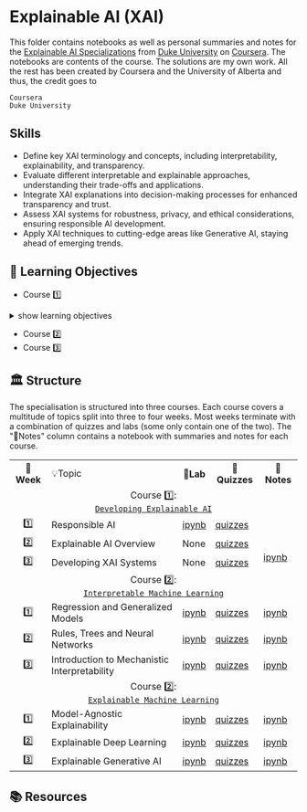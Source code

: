 # Explainable AI (XAI)

This folder contains notebooks as well as personal summaries and notes for the [Explainable AI Specializations](https://www.coursera.org/specializations/explainable-artificial-intelligence-xai) from [Duke University](https://duke.edu/) on [Coursera](https://www.coursera.org/). The notebooks are contents of the course. The solutions are my own work. All the rest has been created by Coursera and the University of Alberta and thus, the credit goes to

```
Coursera
Duke University
```

## Skills 

- Define key XAI terminology and concepts, including interpretability, explainability, and transparency.
- Evaluate different interpretable and explainable approaches, understanding their trade-offs and applications.
- Integrate XAI explanations into decision-making processes for enhanced transparency and trust.
- Assess XAI systems for robustness, privacy, and ethical considerations, ensuring responsible AI development.
- Apply XAI techniques to cutting-edge areas like Generative AI, staying ahead of emerging trends.

## 🎯 Learning Objectives

- Course 1️⃣ 

<details>
  <summary>show learning objectives</summary>

```
    - 
```

</details>

- Course 2️⃣ 
- Course 3️⃣ 

## 🏛️ Structure

The specialisation is structured into three courses. Each course covers a multitude of topics split into three to four weeks. Most weeks terminate with a combination of quizzes and labs (some only contain one of the two). The "📖Notes" column contains a notebook with summaries and notes for each course.

<table>
  <tr>
    <th>📅Week</th>
    <td>💡Topic</td>
    <th>🔬Lab</th>
    <th>📝Quizzes</th>
    <th>📖Notes</th>
  </tr>
  <!-- ------------------------------------------------------------ -->
  <!-- COURSE 1 -->                
  <!-- ------------------------------------------------------------ -->
  <tr>
    <td colspan="5" align="center">
      Course 1️⃣:<br><a href="https://github.com/PeeteKeesel/coursera-summaries/blob/main/specializations/reinforcement_learning_specialization/course1_fundamentals_of_rl">
        <code>Developing Explainable AI</code>
      </a>     
    </td>
  </tr>
  <tr>
    <td rowspan="1" align="center">1️⃣</td>
    <td>Responsible AI</td>
    <td><a href="https://github.com/PeeteKeesel/coursera-summaries/blob/main/specializations/reinforcement_learning_specialization/course1_fundamentals_of_rl/C1W1_Assignment.ipynb">ipynb</a></td>
    <td rowspan="1">
        <a href="https://github.com/PeeteKeesel/coursera-summaries/blob/main/specializations/reinforcement_learning_specialization/course1_fundamentals_of_rl/quiz_w1.md">quizzes</a>
    </td>
    <td rowspan="4">
        <a href="https://github.com/PeeteKeesel/coursera-summaries/blob/main/specializations/reinforcement_learning_specialization/course1_fundamentals_of_rl/summaries_C1.ipynb">ipynb</a>    
    </td>
  </tr>
  <tr>
    <td rowspan="1" align="center">2️⃣</td>
    <td>Explainable AI Overview</td>
    <td>None</td>
    <td rowspan="1">
        <a href="https://github.com/PeeteKeesel/coursera-summaries/blob/main/specializations/reinforcement_learning_specialization/course1_fundamentals_of_rl/quiz_w2.md">quizzes</a>
    </td>
  </tr> 
  <tr>
    <td rowspan="1" align="center">3️⃣</td>
    <td>Developing XAI Systems</td>
    <td>None</td>
    <td rowspan="1">
        <a href="https://github.com/PeeteKeesel/coursera-summaries/blob/main/specializations/reinforcement_learning_specialization/course1_fundamentals_of_rl/quiz_w3.md">quizzes</a>
    </td>
  </tr> 
  <!-- ------------------------------------------------------------ -->
  <!-- COURSE 2 : Interpretable Machine Learning -->                
  <!-- ------------------------------------------------------------ -->
  <tr>
    <td colspan="5" align="center">
      Course 2️⃣:<br><a href="https://www.coursera.org/learn/interpretable-machine-learning?specialization=explainable-artificial-intelligence-xai">
        <code>Interpretable Machine Learning</code>
      </a>     
    </td>
  </tr>   
  <tr>
    <td rowspan="1" align="center">1️⃣</td>
    <td>Regression and Generalized Models</td>
    <td><a href="https://github.com/PeeteKeesel/coursera-summaries/blob/main/specializations/reinforcement_learning_specialization/course2_sample_based_learning_methods/C2W1_Assignment.ipynb">ipynb</a></td>
    <td rowspan="1">
        <a href="https://github.com/PeeteKeesel/coursera-summaries/blob/main/specializations/reinforcement_learning_specialization/course2_sample_based_learning_methods/quiz_w1.md">quizzes</a>
    </td>
    <td rowspan="1">
        <a href="TODO/summaries_C2W1.ipynb">ipynb</a>    
    </td>  
  </tr>
  <tr>
    <td rowspan="1" align="center">2️⃣</td>
    <td>Rules, Trees and Neural Networks</td>
    <td><a href="https://github.com/PeeteKeesel/coursera-summaries/blob/main/specializations/reinforcement_learning_specialization/course2_sample_based_learning_methods/C2W2_Assignment.ipynb">ipynb</a></td>
    <td rowspan="1">
        <a href="https://github.com/PeeteKeesel/coursera-summaries/blob/main/specializations/reinforcement_learning_specialization/course2_sample_based_learning_methods/quiz_w2.md">quizzes</a>
    </td>
    <td rowspan="1">
        <a href="TODO/summaries_C2W2.ipynb">ipynb</a>    
    </td>    
  </tr> 
  <tr>
    <td rowspan="1" align="center">3️⃣</td>
    <td>Introduction to Mechanistic Interpretability</td>
    <td><a href="https://github.com/PeeteKeesel/coursera-summaries/blob/main/specializations/reinforcement_learning_specialization/course2_sample_based_learning_methods/C2W3_Assignment.ipynb">ipynb</a></td>
    <td rowspan="1">
        <a href="https://github.com/PeeteKeesel/coursera-summaries/blob/main/specializations/reinforcement_learning_specialization/course2_sample_based_learning_methods/quiz_w3.md">quizzes</a>
    </td>
    <td rowspan="1">
        <a href="TODO/summaries_C2W3.ipynb">ipynb</a>    
    </td>     
  </tr> 
  <!-- ------------------------------------------------------------ -->
  <!-- COURSE 3 : Interpretable Machine Learning -->                
  <!-- ------------------------------------------------------------ -->
  <tr>
    <td colspan="5" align="center">
      Course 2️⃣:<br><a href="https://www.coursera.org/learn/explainable-machine-learning-xai?specialization=explainable-artificial-intelligence-xai">
        <code>Explainable Machine Learning</code>
      </a>     
    </td>
  </tr> 
  <tr>
    <td rowspan="1" align="center">1️⃣</td>
    <td>Model-Agnostic Explainability</td>
    <td><a href="https://github.com/PeeteKeesel/coursera-summaries/blob/main/specializations/reinforcement_learning_specialization/course2_sample_based_learning_methods/C2W1_Assignment.ipynb">ipynb</a></td>
    <td rowspan="1">
        <a href="https://github.com/PeeteKeesel/coursera-summaries/blob/main/specializations/reinforcement_learning_specialization/course2_sample_based_learning_methods/quiz_w1.md">quizzes</a>
    </td>
    <td rowspan="1">
        <a href="TODO/summaries_C2W1.ipynb">ipynb</a>    
    </td>  
  </tr>
  <tr>
    <td rowspan="1" align="center">2️⃣</td>
    <td>Explainable Deep Learning</td>
    <td><a href="https://github.com/PeeteKeesel/coursera-summaries/blob/main/specializations/reinforcement_learning_specialization/course2_sample_based_learning_methods/C2W1_Assignment.ipynb">ipynb</a></td>
    <td rowspan="1">
        <a href="https://github.com/PeeteKeesel/coursera-summaries/blob/main/specializations/reinforcement_learning_specialization/course2_sample_based_learning_methods/quiz_w1.md">quizzes</a>
    </td>
    <td rowspan="1">
        <a href="TODO/summaries_C2W1.ipynb">ipynb</a>    
    </td>  
  </tr>
  <tr>
    <td rowspan="1" align="center">3️⃣</td>
    <td>Explainable Generative AI</td>
    <td><a href="https://github.com/PeeteKeesel/coursera-summaries/blob/main/specializations/reinforcement_learning_specialization/course2_sample_based_learning_methods/C2W1_Assignment.ipynb">ipynb</a></td>
    <td rowspan="1">
        <a href="https://github.com/PeeteKeesel/coursera-summaries/blob/main/specializations/reinforcement_learning_specialization/course2_sample_based_learning_methods/quiz_w1.md">quizzes</a>
    </td>
    <td rowspan="1">
        <a href="TODO/summaries_C2W1.ipynb">ipynb</a>    
    </td>  
  </tr>                
</table>

## 📚 Resources
